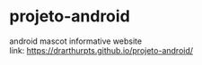 # projeto-android
android mascot informative website
<br>
link: https://drarthurpts.github.io/projeto-android/

